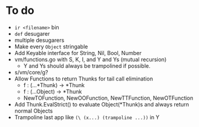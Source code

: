 # To do

- `ir <filename>` bin
- `def` desugarer
- multiple desugarers
- Make every `Object` stringable
- Add Keyable interface for String, Nil, Bool, Number
- vm/functions.go with S, K, I, and Y and Ys (mutual recursion)
  - Y and Ys should always be trampolined if possible.
- s/vm/core/g?
- Allow Functions to return Thunks for tail call elimination
  - f : (...*Thunk) -> *Thunk
  - f : (...Object) -> *Thunk
  - NewTOFunction, NewOOFunction, NewTTFunction, NewOTFunction
- Add Thunk.EvalStrict() to evaluate Object(*Thunk)s and always return normal
  Objects
- Trampoline last app like `(\ (x...) (trampoline ...))` in Y
